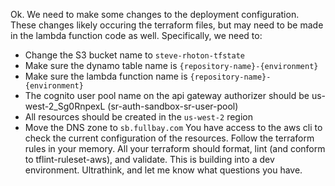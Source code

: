 Ok. We need to make some changes to the deployment configuration. These changes likely occuring the terraform files, but may need to be made in the lambda function code as well. Specifically, we need to:
- Change the S3 bucket name to `steve-rhoton-tfstate`
- Make sure the dynamo table name is `{repository-name}-{environment}`
- Make sure the lambda function name is `{repository-name}-{environment}`
- The cognito user pool name on the api gateway authorizer should be us-west-2_Sg0RnpexL (sr-auth-sandbox-sr-user-pool)
- All resources should be created in the `us-west-2` region
- Move the DNS zone to `sb.fullbay.com`
You have access to the aws cli to check the current configuration of the resources. Follow the terraform rules in your memory. All your terraform should format, lint (and conform to tflint-ruleset-aws), and validate. This is building into a dev environment. Ultrathink, and let me know what questions you have.
